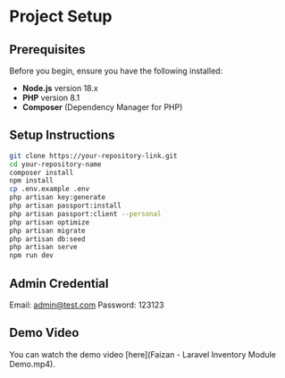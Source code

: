 # Project Setup

## Prerequisites

Before you begin, ensure you have the following installed:

- **Node.js** version 18.x
- **PHP** version 8.1
- **Composer** (Dependency Manager for PHP)

## Setup Instructions

```bash
git clone https://your-repository-link.git
cd your-repository-name
composer install
npm install
cp .env.example .env
php artisan key:generate
php artisan passport:install
php artisan passport:client --personal
php artisan optimize
php artisan migrate
php artisan db:seed
php artisan serve
npm run dev
```

## Admin Credential
Email: admin@test.com
Password: 123123    

## Demo Video
You can watch the demo video [here](Faizan - Laravel Inventory Module Demo.mp4).
